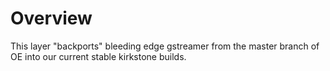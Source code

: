 # Overview

This layer "backports" bleeding edge gstreamer from the master branch of OE into our current stable kirkstone builds.
